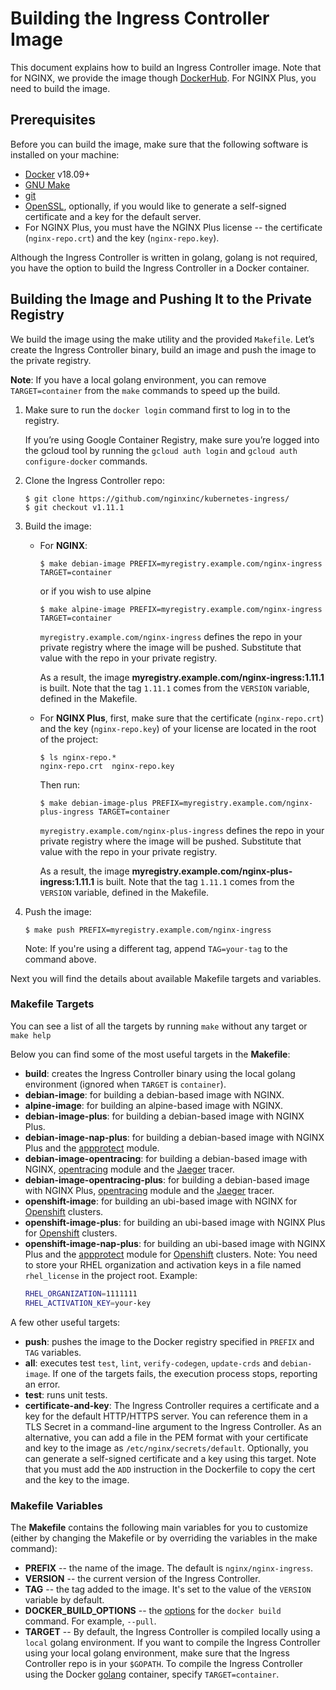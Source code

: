 # Building the Ingress Controller Image

This document explains how to build an Ingress Controller image. Note that for NGINX, we provide the image though [DockerHub](https://hub.docker.com/r/nginx/nginx-ingress/). For NGINX Plus, you need to build the image.

## Prerequisites

Before you can build the image, make sure that the following software is installed on your machine:
* [Docker](https://www.docker.com/products/docker) v18.09+
* [GNU Make](https://www.gnu.org/software/make/)
* [git](https://git-scm.com/)
* [OpenSSL](https://www.openssl.org/), optionally, if you would like to generate a self-signed certificate and a key for the default server.
* For NGINX Plus, you must have the NGINX Plus license -- the certificate (`nginx-repo.crt`) and the key (`nginx-repo.key`).

Although the Ingress Controller is written in golang, golang is not required, you have the option to build the Ingress Controller in a Docker container.

## Building the Image and Pushing It to the Private Registry

We build the image using the make utility and the provided `Makefile`. Let’s create the Ingress Controller binary, build an image and push the image to the private registry.

**Note**: If you have a local golang environment, you can remove `TARGET=container` from the `make` commands to speed up the build.

1. Make sure to run the `docker login` command first to log in to the registry.

   If you’re using Google Container Registry, make sure you’re logged into the gcloud tool by running the `gcloud auth login` and `gcloud auth configure-docker` commands.

1. Clone the Ingress Controller repo:
    ```
    $ git clone https://github.com/nginxinc/kubernetes-ingress/
    $ git checkout v1.11.1
    ```

1. Build the image:
    * For **NGINX**:
      ```
      $ make debian-image PREFIX=myregistry.example.com/nginx-ingress TARGET=container
      ```
      or if you wish to use alpine
      ```
      $ make alpine-image PREFIX=myregistry.example.com/nginx-ingress TARGET=container
      ```
      `myregistry.example.com/nginx-ingress` defines the repo in your private registry where the image will be pushed. Substitute that value with the repo in your private registry.

      As a result, the image **myregistry.example.com/nginx-ingress:1.11.1** is built. Note that the tag `1.11.1` comes from the `VERSION` variable, defined in the Makefile.

    * For **NGINX Plus**, first, make sure that the certificate (`nginx-repo.crt`) and the key (`nginx-repo.key`) of your license are located in the root of the project:
      ```
      $ ls nginx-repo.*
      nginx-repo.crt  nginx-repo.key
      ```
      Then run:
      ```
      $ make debian-image-plus PREFIX=myregistry.example.com/nginx-plus-ingress TARGET=container
      ```
      `myregistry.example.com/nginx-plus-ingress` defines the repo in your private registry where the image will be pushed. Substitute that value with the repo in your private registry.

      As a result, the image **myregistry.example.com/nginx-plus-ingress:1.11.1** is built. Note that the tag `1.11.1` comes from the `VERSION` variable, defined in the Makefile.

1. Push the image:
    ```
    $ make push PREFIX=myregistry.example.com/nginx-ingress
    ```
    Note: If you're using a different tag, append `TAG=your-tag` to the command above.

Next you will find the details about available Makefile targets and variables.

### Makefile Targets

You can see a list of all the targets by running `make` without any target or `make help`

Below you can find some of the most useful targets in the **Makefile**:
* **build**: creates the Ingress Controller binary using the local golang environment (ignored when `TARGET` is `container`).
* **debian-image**: for building a debian-based image with NGINX.
* **alpine-image**: for building an alpine-based image with NGINX.
* **debian-image-plus**: for building a debian-based image with NGINX Plus.
* **debian-image-nap-plus**: for building a debian-based image with NGINX Plus and the [appprotect](/nginx-app-protect/) module.
* **debian-image-opentracing**: for building a debian-based image with NGINX, [opentracing](https://github.com/opentracing-contrib/nginx-opentracing) module and the [Jaeger](https://www.jaegertracing.io/) tracer.
* **debian-image-opentracing-plus**: for building a debian-based image with NGINX Plus, [opentracing](https://github.com/opentracing-contrib/nginx-opentracing) module and the [Jaeger](https://www.jaegertracing.io/) tracer.
* **openshift-image**: for building an ubi-based image with NGINX for [Openshift](https://www.openshift.com/) clusters.
* **openshift-image-plus**: for building an ubi-based image with NGINX Plus for [Openshift](https://www.openshift.com/) clusters.
* **openshift-image-nap-plus**: for building an ubi-based image with NGINX Plus and the [appprotect](/nginx-app-protect/) module for [Openshift](https://www.openshift.com/) clusters.
Note: You need to store your RHEL organization and activation keys in a file named `rhel_license` in the project root. Example:
  ```bash
  RHEL_ORGANIZATION=1111111
  RHEL_ACTIVATION_KEY=your-key
  ```

A few other useful targets:
* **push**: pushes the image to the Docker registry specified in `PREFIX` and `TAG` variables.
* **all**: executes test `test`, `lint`, `verify-codegen`, `update-crds` and `debian-image`. If one of the targets fails, the execution process stops, reporting an error.
* **test**: runs unit tests.
* **certificate-and-key**: The Ingress Controller requires a certificate and a key for the default HTTP/HTTPS server. You can reference them in a TLS Secret in a command-line argument to the Ingress Controller. As an alternative, you can add a file in the PEM format with your certificate and key to the image as `/etc/nginx/secrets/default`. Optionally, you can generate a self-signed certificate and a key using this target. Note that you must add the `ADD` instruction in the Dockerfile to copy the cert and the key to the image.

### Makefile Variables

The **Makefile** contains the following main variables for you to customize (either by changing the Makefile or by overriding the variables in the make command):
* **PREFIX** -- the name of the image. The default is `nginx/nginx-ingress`.
* **VERSION** -- the current version of the Ingress Controller.
* **TAG** -- the tag added to the image. It's set to the value of the `VERSION` variable by default.
* **DOCKER_BUILD_OPTIONS** -- the [options](https://docs.docker.com/engine/reference/commandline/build/#options) for the `docker build` command. For example, `--pull`.
* **TARGET** -- By default, the Ingress Controller is compiled locally using a `local` golang environment. If you want to compile the Ingress Controller using your local golang environment, make sure that the Ingress Controller repo is in your `$GOPATH`. To compile the Ingress Controller using the Docker [golang](https://hub.docker.com/_/golang/) container, specify `TARGET=container`.
